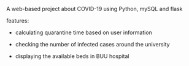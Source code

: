 A web-based project about COVID-19 using Python, mySQL and flask

features: 

- calculating quarantine time based on user information

- checking the number of infected cases around the university

- displaying the available beds in BUU hospital 
